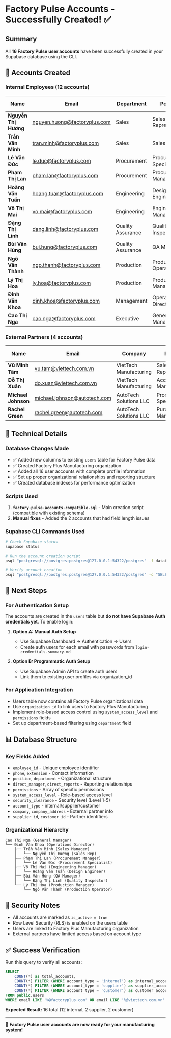 # Factory Pulse Accounts - Successfully Created! ✅

## Summary
All **16 Factory Pulse user accounts** have been successfully created in your Supabase database using the CLI.

## 🎯 Accounts Created

### Internal Employees (12 accounts)
| Name                 | Email                        | Department        | Position               | Access Level  |
| -------------------- | ---------------------------- | ----------------- | ---------------------- | ------------- |
| **Nguyễn Thị Hương** | nguyen.huong@factoryplus.com | Sales             | Sales Representative   | Standard User |
| **Trần Văn Minh**    | tran.minh@factoryplus.com    | Sales             | Sales Manager          | Manager       |
| **Lê Văn Đức**       | le.duc@factoryplus.com       | Procurement       | Procurement Specialist | Standard User |
| **Phạm Thị Lan**     | pham.lan@factoryplus.com     | Procurement       | Procurement Manager    | Manager       |
| **Hoàng Văn Tuấn**   | hoang.tuan@factoryplus.com   | Engineering       | Design Engineer        | Standard User |
| **Võ Thị Mai**       | vo.mai@factoryplus.com       | Engineering       | Engineering Manager    | Manager       |
| **Đặng Thị Linh**    | dang.linh@factoryplus.com    | Quality Assurance | Quality Inspector      | Standard User |
| **Bùi Văn Hùng**     | bui.hung@factoryplus.com     | Quality Assurance | QA Manager             | Manager       |
| **Ngô Văn Thành**    | ngo.thanh@factoryplus.com    | Production        | Production Operator    | Standard User |
| **Lý Thị Hoa**       | ly.hoa@factoryplus.com       | Production        | Production Manager     | Manager       |
| **Đinh Văn Khoa**    | dinh.khoa@factoryplus.com    | Management        | Operations Director    | Director      |
| **Cao Thị Nga**      | cao.nga@factoryplus.com      | Executive         | General Manager        | Executive     |

### External Partners (4 accounts)
| Name                | Email                        | Company                | Position               | Access Level     |
| ------------------- | ---------------------------- | ---------------------- | ---------------------- | ---------------- |
| **Vũ Minh Tâm**     | vu.tam@viettech.com.vn       | VietTech Manufacturing | Sales Representative   | External User    |
| **Đỗ Thị Xuân**     | do.xuan@viettech.com.vn      | VietTech Manufacturing | Account Manager        | External Manager |
| **Michael Johnson** | michael.johnson@autotech.com | AutoTech Solutions LLC | Procurement Specialist | External User    |
| **Rachel Green**    | rachel.green@autotech.com    | AutoTech Solutions LLC | Purchasing Manager     | External Manager |

## 🔧 Technical Details

### Database Changes Made
- ✅ Added new columns to existing `users` table for Factory Pulse data
- ✅ Created Factory Plus Manufacturing organization
- ✅ Added all 16 user accounts with complete profile information
- ✅ Set up proper organizational relationships and reporting structure
- ✅ Created database indexes for performance optimization

### Scripts Used
1. **`factory-pulse-accounts-compatible.sql`** - Main creation script (compatible with existing schema)
2. **Manual fixes** - Added the 2 accounts that had field length issues

### Supabase CLI Commands Used
```bash
# Check Supabase status
supabase status

# Run the account creation script
psql "postgresql://postgres:postgres@127.0.0.1:54322/postgres" -f database/factory-pulse-accounts-compatible.sql

# Verify account creation
psql "postgresql://postgres:postgres@127.0.0.1:54322/postgres" -c "SELECT COUNT(*) FROM users WHERE email LIKE '%factoryplus.com%'"
```

## 🚀 Next Steps

### For Authentication Setup
The accounts are created in the `users` table but **do not have Supabase Auth credentials yet**. To enable login:

1. **Option A: Manual Auth Setup**
   - Use Supabase Dashboard → Authentication → Users
   - Create auth users for each email with passwords from `login-credentials-summary.md`

2. **Option B: Programmatic Auth Setup**
   - Use Supabase Admin API to create auth users
   - Link them to existing user profiles via organization_id

### For Application Integration
- Users table now contains all Factory Pulse organizational data
- Use `organization_id` to link users to Factory Plus Manufacturing
- Implement role-based access control using `system_access_level` and `permissions` fields
- Set up department-based filtering using `department` field

## 📊 Database Structure

### Key Fields Added
- `employee_id` - Unique employee identifier
- `phone`, `extension` - Contact information
- `position`, `department` - Organizational structure
- `direct_manager`, `direct_reports` - Reporting relationships
- `permissions` - Array of specific permissions
- `system_access_level` - Role-based access level
- `security_clearance` - Security level (Level 1-5)
- `account_type` - internal/supplier/customer
- `company`, `company_address` - External partner info
- `supplier_id`, `customer_id` - Partner identifiers

### Organizational Hierarchy
```
Cao Thị Nga (General Manager)
└── Đinh Văn Khoa (Operations Director)
    ├── Trần Văn Minh (Sales Manager)
    │   └── Nguyễn Thị Hương (Sales Rep)
    ├── Phạm Thị Lan (Procurement Manager)
    │   └── Lê Văn Đức (Procurement Specialist)
    ├── Võ Thị Mai (Engineering Manager)
    │   └── Hoàng Văn Tuấn (Design Engineer)
    ├── Bùi Văn Hùng (QA Manager)
    │   └── Đặng Thị Linh (Quality Inspector)
    └── Lý Thị Hoa (Production Manager)
        └── Ngô Văn Thành (Production Operator)
```

## 🔐 Security Notes

- All accounts are marked as `is_active = true`
- Row Level Security (RLS) is enabled on the users table
- Users are linked to Factory Plus Manufacturing organization
- External partners have limited access based on account type

## ✅ Success Verification

Run this query to verify all accounts:
```sql
SELECT 
    COUNT(*) as total_accounts,
    COUNT(*) FILTER (WHERE account_type = 'internal') as internal_accounts,
    COUNT(*) FILTER (WHERE account_type = 'supplier') as supplier_accounts,
    COUNT(*) FILTER (WHERE account_type = 'customer') as customer_accounts
FROM public.users
WHERE email LIKE '%@factoryplus.com' OR email LIKE '%@viettech.com.vn' OR email LIKE '%@autotech.com';
```

**Expected Result:** 16 total (12 internal, 2 supplier, 2 customer)

---

🎉 **Factory Pulse user accounts are now ready for your manufacturing system!**